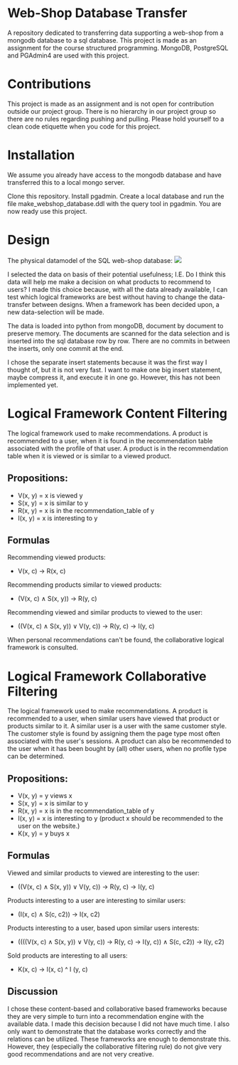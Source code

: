 # Web-Shop Database Transfer
A repository dedicated to transferring data supporting a web-shop from a mongodb database to a sql database. 
This project is made as an assignment for the course structured programming. 
MongoDB, PostgreSQL and PGAdmin4 are used with this project.

# Contributions
This project is made as an assignment and is not open for contribution outside our project group.
There is no hierarchy in our project group so there are no rules regarding pushing and pulling. 
Please hold yourself to a clean code etiquette when you code for this project.

# Installation
We assume you already have access to the mongodb database and have transferred this to a local mongo server.

Clone this repository.
Install pgadmin. Create a local database and run the file make_webshop_database.ddl with the query tool in pgadmin.
You are now ready use this project.

# Design
The physical datamodel of the SQL web-shop database:
![](../../../../recommendation_database.png)

I selected the data on basis of their potential usefulness; I.E. Do I think this data will help me make a decision on 
what products to recommend to users? 
I made this choice because, with all the  data already available, I can test which logical frameworks are best without 
having to change the data-transfer between designs. When a framework has been decided upon, a new data-selection will be 
made.

The data is loaded into python from mongoDB, document by document to preserve memory.
The documents are scanned for the data selection and is inserted into the sql database row by row. There are no commits 
in between the inserts, only one commit at the end.

I chose the separate insert statements because it was the first way I thought of, but it is not very fast. 
I want to make one big insert statement, maybe compress it, and execute it in one go. However, this has not been 
implemented yet.

# Logical Framework Content Filtering
The logical framework used to make recommendations. A product is recommended to a user, when it is found in the
recommendation table associated with the profile of that user. A product is in the recommendation table when it is
viewed or is similar to a viewed product.

Propositions:
-
- V(x, y) = x is viewed y
- S(x, y) = x is similar to y
- R(x, y) = x is in the recommendation_table of y
- I(x, y) = x is interesting to y

Formulas
-
Recommending viewed products:
- V(x, c) -> R(x, c)

Recommending products similar to viewed products:
- (V(x, c) ∧ S(x, y)) -> R(y, c)

Recommending viewed and similar products to viewed to the user:
- ((V(x, c) ∧ S(x, y)) ∨ V(y, c)) -> R(y, c) -> I(y, c)

When personal recommendations can't be found, the collaborative logical framework is consulted.

# Logical Framework Collaborative Filtering
The logical framework used to make recommendations. A product is recommended to a user, when similar users have viewed
that product or products similar to it. A similar user is a user with the same customer style. The customer style is
found by assigning them the page type most often associated with the user's sessions.
A product can also be recommended to the user when it has been bought by (all) other users, when no profile type can be
determined.

Propositions:
- 
- V(x, y) = y views x
- S(x, y) = x is similar to y
- R(x, y) = x is in the recommendation_table of y
- I(x, y) = x is interesting to y (product x should be recommended to the user on the website.)
- K(x, y) = y buys x

Formulas
-
Viewed and similar products to viewed are interesting to the user:
- ((V(x, c) ∧ S(x, y)) ∨ V(y, c)) -> R(y, c) -> I(y, c)

Products interesting to a user are interesting to similar users:
- (I(x, c) ∧ S(c, c2)) -> I(x, c2)

Products interesting to a user, based upon similar users interests:
- ((((V(x, c) ∧ S(x, y)) ∨ V(y, c)) -> R(y, c) -> I(y, c)) ∧ S(c, c2)) -> I(y, c2)

Sold products are interesting to all users:
- K(x, c) -> I(x, c) ^ I (y, c)

Discussion
- 
I chose these content-based and collaborative based frameworks because they are very simple to turn into a 
recommendation engine with the available data. I made this decision because I did not have much time. I also only want 
to demonstrate that the database works correctly and the relations can be utilized. These frameworks are enough to 
demonstrate this. However, they (especially the collaborative filtering rule) do not give very good recommendations and 
are not very creative.

